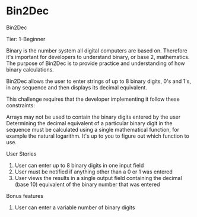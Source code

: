 # Bin2Dec

Bin2Dec

Tier: 1-Beginner

Binary is the number system all digital computers are based on. Therefore it's important for developers to understand binary, or base 2, mathematics. The purpose of Bin2Dec is to provide practice and understanding of how binary calculations.

Bin2Dec allows the user to enter strings of up to 8 binary digits, 0's and 1's, in any sequence and then displays its decimal equivalent.

This challenge requires that the developer implementing it follow these constraints:

Arrays may not be used to contain the binary digits entered by the user
Determining the decimal equivalent of a particular binary digit in the sequence must be calculated using a single mathematical function, for example the natural logarithm. It's up to you to figure out which function to use.

User Stories
  1. User can enter up to 8 binary digits in one input field
  2. User must be notified if anything other than a 0 or 1 was entered
  3. User views the results in a single output field containing the decimal (base 10) equivalent of the binary number that was entered
  
Bonus features
  1. User can enter a variable number of binary digits
